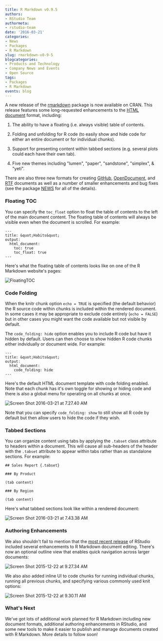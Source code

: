 ```yaml
---
title: R Markdown v0.9.5
authors: 
- RStudio Team
authormeta: 
- rstudio-team
date: '2016-03-21'
categories:
- News
- Packages
- R Markdown
slug: rmarkdown-v0-9-5
blogcategories:
- Products and Technology
- Company News and Events
- Open Source
tags:
- Packages
- R Markdown
events: blog
---
```



A new release of the [rmarkdown](https://rmarkdown.rstudio.com/) package is now available on CRAN. This release features some long-requested enhancements to the [HTML document](https://rmarkdown.rstudio.com/html_document_format.html) format, including:

  1. The ability to have a floating (i.e. always visible) table of contents.

  2. Folding and unfolding for R code (to easily show and hide code for either an entire document or for individual chunks).

  3. Support for presenting content within tabbed sections (e.g. several plots could each have their own tab).

  4. Five new themes including "lumen", "paper", "sandstone", "simplex", & "yeti".

There are also three new formats for creating [GitHub](https://rmarkdown.rstudio.com/github_document_format.html), [OpenDocument](https://rmarkdown.rstudio.com/odt_document_format.html), and [RTF](https://rmarkdown.rstudio.com/rtf_document_format.html) documents as well as a number of smaller enhancements and bug fixes (see the package [NEWS](https://cran.r-project.org/web/packages/rmarkdown/NEWS) for all of the details).

### Floating TOC

You can specify the `toc_float` option to float the table of contents to the left of the main document content. The floating table of contents will always be visible even when the document is scrolled. For example:

````
---
title: &quot;Habits&quot;
output:
  html_document:
    toc: true
    toc_float: true
---
````

Here's what the floating table of contents looks like on one of the R Markdown website's pages:

![FloatingTOC](https://rstudioblog.files.wordpress.com/2016/03/screen-shot-2016-03-21-at-7-19-59-am.png)

### Code Folding

When the knitr chunk option `echo = TRUE` is specified (the default behavior) the R source code within chunks is included within the rendered document. In some cases it may be appropriate to exclude code entirely (`echo = FALSE`) but in other cases you might want the code available but not visible by default.

The `code_folding: hide` option enables you to include R code but have it hidden by default. Users can then choose to show hidden R code chunks either indvidually or document wide. For example:

````
---
title: &quot;Habits&quot;
output:
  html_document:
    code_folding: hide
---
````

Here's the default HTML document template with code folding enabled. Note that each chunk has it's own toggle for showing or hiding code and there is also a global menu for operating on all chunks at once.

![Screen Shot 2016-03-21 at 7.27.40 AM](https://rstudioblog.files.wordpress.com/2016/03/screen-shot-2016-03-21-at-7-27-40-am.png)

Note that you can specify `code_folding: show` to still show all R code by default but then allow users to hide the code if they wish.

### Tabbed Sections

You can organize content using tabs by applying the `.tabset` class attribute to headers within a document. This will cause all sub-headers of the header with the `.tabset` attribute to appear within tabs rather than as standalone sections. For example:

````
## Sales Report {.tabset}

### By Product

(tab content)

### By Region

(tab content)
````

Here's what tabbed sections look like within a rendered document:

![Screen Shot 2016-03-21 at 7.43.38 AM](https://rstudioblog.files.wordpress.com/2016/03/screen-shot-2016-03-21-at-7-43-38-am.png)

### Authoring Enhancements

We also shouldn't fail to mention that the [most recent release](https://www.rstudio.com/products/rstudio/download/) of RStudio included several enhancements to R Markdown document editing. There's now an optional outline view that enables quick navigation across larger documents:

![Screen Shot 2015-12-22 at 9.27.34 AM](https://rstudioblog.files.wordpress.com/2015/12/screen-shot-2015-12-22-at-9-27-34-am.png&h=502)

We also also added inline UI to code chunks for running individual chunks, running all previous chunks, and specifying various commonly used knit options:

![Screen Shot 2015-12-22 at 9.30.11 AM](https://rstudioblog.files.wordpress.com/2015/12/screen-shot-2015-12-22-at-9-30-11-am.png&h=800)

### What's Next

We've got lots of additional work planned for R Markdown including new document formats, additional authoring enhancements in RStudio, and some new tools to make it easier to publish and manage documents created with R Markdown. More details to follow soon!

